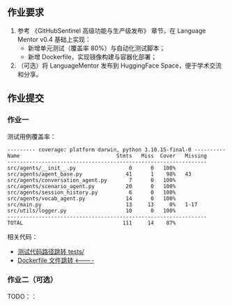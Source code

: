 ## 作业要求

1. 参考 《GitHubSentinel 高级功能与生产级发布》 章节，在 Language Mentor v0.4 基础上实现：
    - 新增单元测试（覆盖率 80%）与自动化测试脚本；
    - 新增 Dockerfile，实现镜像构建与容器化部署；
2. （可选）将 LanguageMentor 发布到 HuggingFace Space，便于学术交流和分享。

## 作业提交

### 作业一

测试用例覆盖率：

```
--------- coverage: platform darwin, python 3.10.15-final-0 ----------
Name                               Stmts   Miss  Cover   Missing
----------------------------------------------------------------
src/agents/__init__.py                 0      0   100%
src/agents/agent_base.py              41      1    98%   43
src/agents/conversation_agent.py       7      0   100%
src/agents/scenario_agent.py          20      0   100%
src/agents/session_history.py          6      0   100%
src/agents/vocab_agent.py             14      0   100%
src/main.py                           13     13     0%   1-17
src/utils/logger.py                   10      0   100%
----------------------------------------------------------------
TOTAL                                111     14    87%
```

相关代码：
- [测试代码路径跳转 tests/](../tests)
- [Dockerfile 文件跳转 <----](../Dockerfile)

### 作业二（可选）

TODO：：


